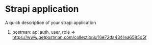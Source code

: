 # Strapi application

A quick description of your strapi application
1. postman: api auth, user, role => https://www.getpostman.com/collections/16e72da4341ea6585d5f 